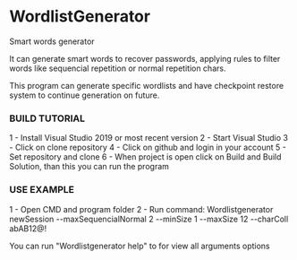 # WordlistGenerator
Smart words generator

It can generate smart words to recover passwords,
applying rules to filter words like sequencial repetition or normal repetition chars.

This program can generate specific wordlists and have checkpoint restore system to continue
generation on future.

### BUILD TUTORIAL ###
1 - Install Visual Studio 2019 or most recent version
2 - Start Visual Studio
3 - Click on clone repository
4 - Click on github and login in your account
5 - Set repository and clone
6 - When project is open click on Build and Build Solution, than this you can run the program

### USE EXAMPLE ###
1 - Open CMD and program folder
2 - Run command: Wordlistgenerator newSession --maxSequencialNormal 2 --minSize 1 --maxSize 12 --charColl abAB12@!

You can run "Wordlistgenerator help" to for view all arguments options
